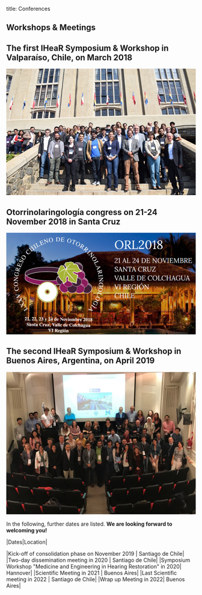 title: Conferences 

## Workshops & Meetings 

## The first IHeaR Symposium & Workshop in Valparaíso, Chile, on March 2018

![meetingphoto](ihearmeeting.png)

## Otorrinolaringología congress on 21-24 November 2018 in Santa Cruz

![ORL2018](Orl2018.png)

## The second IHeaR Symposium & Workshop in Buenos Aires, Argentina, on April 2019 

![BUEmeeting](BUEmeeting.jpg)


In the following, further dates are listed. **We are looking forward to welcoming you!**


|Dates|Location|


|Kick-off of consolidation phase on November 2019 | Santiago de Chile|
|Two-day dissemination meeting in 2020 | Santiago de Chile|
|Symposium Workshop "Medicine and Engineering in Hearing Restoration" in 2020| Hannover|
|Scientific Meeting in 2021 | Buenos Aires|
|Last Scientific meeting in 2022  | Santiago de Chile|
|Wrap up Meeting in 2022| Buenos Aires|
